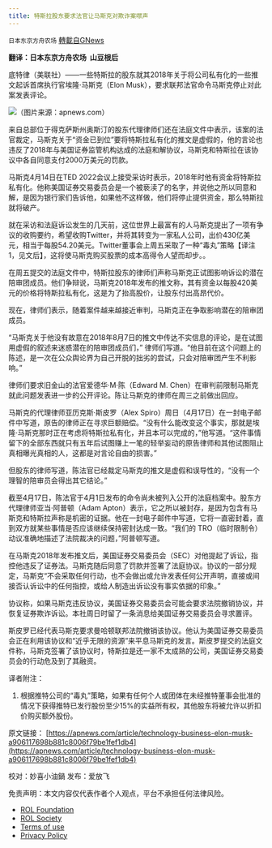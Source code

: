 ```yaml
---
title: 特斯拉股东要求法官让马斯克对欺诈案噤声
---
```

`日本东京方舟农场` [轉載自GNews](https://gnews.org/zh-hans/2403747/)

**翻译：日本东京方舟农场  山豆根后**

底特律（美联社）——一些特斯拉的股东就其2018年关于将公司私有化的一些推文起诉首席执行官埃隆·马斯克（Elon Musk），要求联邦法官命令马斯克停止对此案发表评论。

![](https://assets.gnews.org/wp-content/uploads/2022/04/1-526.jpg)（图片来源：apnews.com）

来自总部位于得克萨斯州奥斯汀的股东代理律师们还在法庭文件中表示，该案的法官裁定，马斯克关于“资金已到位”要将特斯拉私有化的推文是虚假的，他的言论也违反了2018年与美国证券监管机构达成的法庭和解协议，马斯克和特斯拉在该协议中各自同意支付2000万美元的罚款。

马斯克4月14日在TED 2022会议上接受采访时表示，2018年时他有资金将特斯拉私有化。他称美国证券交易委员会是一个被亵渎了的名字，并说他之所以同意和解，是因为银行家们告诉他，如果他不这样做，他们将停止提供资金，那么特斯拉就将破产。

就在采访和法庭诉讼发生的几天前，这位世界上最富有的人马斯克提出了一项有争议的收购要约，希望收购Twitter，并将其转变为一家私人公司，出价430亿美元，相当于每股54.20美元。Twitter董事会上周五采取了一种“毒丸”策略【译注1，见文后】，这将使马斯克购买股票的成本高得令人望而却步。。

在周五提交的法庭文件中，特斯拉股东的律师们声称马斯克正试图影响诉讼的潜在陪审团成员。他们争辩说，马斯克2018年发布的推文称，其有资金以每股420美元的价格将特斯拉私有化，这是为了抬高股价，让股东付出高昂代价。

现在，律师们表示，随着案件越来越接近审判，马斯克正在争取影响潜在的陪审团成员。

“马斯克关于他没有故意在2018年8月7日的推文中传达不实信息的评论，是在试图用虚假的叙述来迷惑潜在的陪审团成员们，” 律师们写道。“他目前在这个问题上的陈述，是一次在公众舆论界为自己开脱的拙劣的尝试，只会对陪审团产生不利影响。”

律师们要求旧金山的法官爱德华·M·陈（Edward M. Chen）在审判前限制马斯克就此问题发表进一步的公开评论。陈让马斯克的律师在周三之前做出回应。

马斯克的代理律师亚历克斯·斯皮罗（Alex Spiro）周日（4月17日）在一封电子邮件中写道，原告的律师正在寻求巨额赔偿。“没有什么能改变这个事实，那就是埃隆·马斯克那时正在考虑将特斯拉私有化，并且本可以完成的，”他写道。“这件事情留下的全部东西就只有五年后试图赚上一笔的轻举妄动的原告律师和其他试图阻止真相曝光真相的人，这都是对言论自由的损害。”

但股东的律师写道，陈法官已经裁定马斯克的推文是虚假和误导性的，“没有一个理智的陪审员会得出其它结论。”

截至4月17日，陈法官于4月1日发布的命令尚未被列入公开的法庭档案中。股东方代理律师亚当·阿普顿（Adam Apton）表示，它之所以被封存，是因为包含有马斯克和特斯拉声称是机密的证据。他在一封电子邮件中写道，它将一直密封着，直到双方就某些事情是否应该继续保持密封达成一致。“我们的 TRO（临时限制令）动议准确地描述了法院裁决的问题，”阿普顿写道。

在马斯克2018年发布推文后，美国证券交易委员会（SEC）对他提起了诉讼，指控他违反了证券法。马斯克随后同意了罚款并签署了法庭协议。协议的一部分规定，马斯克“不会采取任何行动，也不会做出或允许发表任何公开声明，直接或间接否认诉讼中的任何指控，或给人制造出诉讼没有事实依据的印象。”

协议称，如果马斯克违反协议，美国证券交易委员会可能会要求法院撤销协议，并恢复证券欺诈诉讼。本社周日时留了一条消息给美国证券交易委员会寻求置评。

斯皮罗已经代表马斯克要求曼哈顿联邦法院撤销该协议。他认为美国证券交易委员会正在利用该协议和“近乎无限的资源”来平息马斯克的发言。斯皮罗提交的法庭文件称，马斯克签署了该协议时，特斯拉是还一家不太成熟的公司，美国证券交易委员会的行动危及到了其融资。

译者附注：

1. 根据推特公司的“毒丸”策略，如果有任何个人或团体在未经推特董事会批准的情况下获得推特已发行股份至少15%的实益所有权，其他股东将被允许以折扣价购买额外股份。


原文链接：
[https://apnews.com/article/technology-business-elon-musk-a906117698b881c8006f79be1fef1db4](https://apnews.com/article/technology-business-elon-musk-a906117698b881c8006f79be1fef1db4)

校对：妙喜小油鍋
发布：爱放飞

 

免责声明：本文内容仅代表作者个人观点，平台不承担任何法律风险。

- [ROL Foundation](https://rolfoundation.org/)
- [ROL Society](https://rolsociety.org/)
- [Terms of use](https://gnews.org/terms-of-use-3/)
- [Privacy Policy](https://gnews.org/privacy-policy/)
